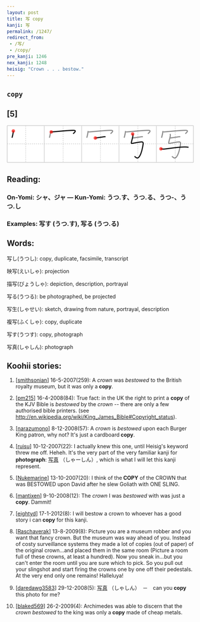 ```yaml
---
layout: post
title: 写 copy
kanji: 写
permalink: /1247/
redirect_from:
 - /写/
 - /copy/
pre_kanji: 1246
nex_kanji: 1248
heisig: "Crown . . . bestow."
---
```


## `copy`

## [5]

<div class="stroke"><img src="../images/E58699.png" /></div>

## Reading:

### On-Yomi: シャ、ジャ &mdash; Kun-Yomi: うつ.す、うつ.る、うつ-、うつ.し

### Examples: 写す (うつ.す), 写る (うつ.る)

## Words:

写し(うつし): copy, duplicate, facsimile, transcript

映写(えいしゃ): projection

描写(びょうしゃ): depiction, description, portrayal

写る(うつる): be photographed, be projected

写生(しゃせい): sketch, drawing from nature, portrayal, description

複写(ふくしゃ): copy, duplicate

写す(うつす): copy, photograph

写真(しゃしん): photograph

## Koohii stories:

1) [<a href="http://kanji.koohii.com/profile/smithsonian">smithsonian</a>] 16-5-2007(259): A <em>crown</em> was <em>bestowed</em> to the British royalty museum, but it was only a<strong> copy</strong>. 

2) [<a href="http://kanji.koohii.com/profile/pm215">pm215</a>] 16-4-2008(84): True fact: in the UK the right to print a <strong>copy</strong> of the KJV Bible is <em>bestowed</em> by the <em>crown</em> -- there are only a few authorised bible printers. (see <a href="http://en.wikipedia.org/wiki/King_James_Bible#Copyright_status">http://en.wikipedia.org/wiki/King_James_Bible#Copyright_status</a>). 

3) [<a href="http://kanji.koohii.com/profile/narazumono">narazumono</a>] 8-12-2008(57): A <em>crown</em> is <em>bestowed</em> upon each Burger King patron, why not? It&#039;s just a cardboard<strong> copy</strong>. 

4) [<a href="http://kanji.koohii.com/profile/ruisu">ruisu</a>] 10-12-2007(22): I actually knew this one, until Heisig&#039;s keyword threw me off. Heheh. It&#039;s the very part of the very familiar kanji for <strong>photograph</strong>:   <a href="http://jisho.org/kanji/details/写真">写真</a>   （しゃーしん）, which is what I will let this kanji represent. 

5) [<a href="http://kanji.koohii.com/profile/Nukemarine">Nukemarine</a>] 13-10-2007(20): I think of the<strong> COPY</strong> of the CROWN that was BESTOWED upon David after he slew Goliath with ONE SLING. 

6) [<a href="http://kanji.koohii.com/profile/mantixen">mantixen</a>] 9-10-2008(12): The <em>crown</em> I was <em>bestowed</em> with was just a<strong> copy</strong>. Dammit! 

7) [<a href="http://kanji.koohii.com/profile/eightyd">eightyd</a>] 17-1-2012(8): I will bestow a crown to whoever has a good story i can<strong> copy</strong> for this kanji. 

8) [<a href="http://kanji.koohii.com/profile/Raschaverak">Raschaverak</a>] 13-8-2009(8): Picture you are a museum robber and you want that fancy crown. But the museum was way ahead of you. Instead of costy surveillance systems they made a lot of copies (out of paper) of the original crown…and placed them in the same room (Picture a room full of these crowns, at least a hundred). Now you sneak in...but you can&#039;t enter the room until you are sure which to pick. So you pull out your slingshot and start firing the crowns one by one off their pedestals. At the very end only one remains! Halleluya! 

9) [<a href="http://kanji.koohii.com/profile/daredawg3583">daredawg3583</a>] 29-12-2008(5):   <a href="http://jisho.org/kanji/details/写真">写真</a>  （しゃしん）　－　can you<strong> copy</strong> this photo for me? 

10) [<a href="http://kanji.koohii.com/profile/blaked569">blaked569</a>] 26-2-2009(4): Archimedes was able to discern that the <em>crown bestowed</em> to the king was only a<strong> copy</strong> made of cheap metals. 
